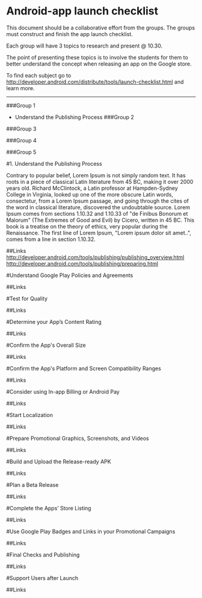 # Android-app launch checklist


This document should be a collaborative effort from the groups. 
The groups must construct and finish the app launch checklist.

Each group will have 3 topics to research and present @ 10.30.

The point of presenting these topics is to involve the students for them to better understand the concept when releasing an app on the
Google store.

To find each subject go to http://developer.android.com/distribute/tools/launch-checklist.html and learn more. 

-----
###Group 1
* Understand the Publishing Process
###Group 2

###Group 3

###Group 4

###Group 5





#1. Understand the Publishing Process

Contrary to popular belief, Lorem Ipsum is not simply random text. It has roots in a piece of classical Latin literature from 45 BC, making it over 2000 years old. Richard McClintock, a Latin professor at Hampden-Sydney College in Virginia, looked up one of the more obscure Latin words, consectetur, from a Lorem Ipsum passage, and going through the cites of the word in classical literature, discovered the undoubtable source. Lorem Ipsum comes from sections 1.10.32 and 1.10.33 of "de Finibus Bonorum et Malorum" (The Extremes of Good and Evil) by Cicero, written in 45 BC. This book is a treatise on the theory of ethics, very popular during the Renaissance. The first line of Lorem Ipsum, "Lorem ipsum dolor sit amet..", comes from a line in section 1.10.32.

##Links
http://developer.android.com/tools/publishing/publishing_overview.html
http://developer.android.com/tools/publishing/preparing.html


#Understand Google Play Policies and Agreements

##Links

#Test for Quality

##Links


#Determine your App’s Content Rating

##Links


#Confirm the App's Overall Size

##Links


#Confirm the App's Platform and Screen Compatibility Ranges

##Links


#Consider using In-app Billing or Android Pay

##Links



#Start Localization

##Links


#Prepare Promotional Graphics, Screenshots, and Videos

##Links


#Build and Upload the Release-ready APK

##Links



#Plan a Beta Release

##Links

#Complete the Apps’ Store Listing

##Links


#Use Google Play Badges and Links in your Promotional Campaigns

##Links


#Final Checks and Publishing

##Links


#Support Users after Launch

##Links






